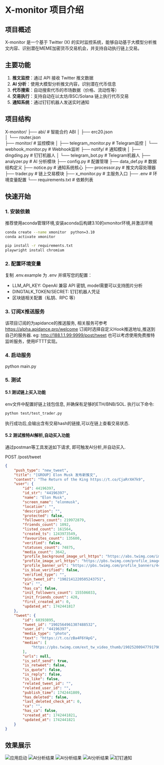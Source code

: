 # X-monitor 项目介绍

## 项目概述
X-monitor 是一个基于 Twitter (X) 的实时监控系统，能够自动基于大模型分析推文内容、识别潜在MEME加密货币交易机会，并支持自动执行链上交易。

## 主要功能
1. **推文监控**：通过 API 接收 Twitter 推文数据
2. **AI 分析**：使用大模型分析推文内容，识别潜在代币信息
3. **代币搜索**：自动搜索代币的市场数据（价格、流动性等）
4. **交易执行**：支持自动在以太坊/BSC/Solana 链上执行代币交易
5. **通知系统**：通过钉钉机器人发送实时通知


## 项目结构
X-monitor/
├── abi/                    # 智能合约 ABI
│   ├── erc20.json          
│   └── router.json         
├── monitor/                # 监控模块
│   ├── telegram_monitor.py # Telegram监控
│   └── webhook_monitor.py  # Webhook监听
├── notify/                 # 通知模块
│   ├── dingding.py         # 钉钉机器人
│   └── telegram_bot.py     # Telegram机器人
├── analyzer.py             # AI 分析模块
├── config.py               # 配置管理
├── data_def.py             # 数据结构定义
├── notice.py               # 通知系统核心
├── processor.py            # 推文内容处理器
├── trader.py               # 链上交易模块
├── x_monitor.py            # 主服务入口
├── .env                    # 环境变量配置
└── requirements.txt        # 依赖列表


## 快速开始
### 1. 安装依赖
推荐使用aconda管理环境,安装aconda后构建3.10的xmonitor环境,并激活环境


```bash
conda create --name xmonitor  python=3.10
conda activate xmonitor

pip install -r requirements.txt
playwright install chromium
```

### 2. 配置环境变量
复制 .env.example 为 .env 并填写您的配置：
- LLM_API_KEY: OpenAI 兼容 API 密钥, model需要可以支持图片分析
- DINGTALK_TOKEN/SECRET: 钉钉机器人凭证
- 区块链相关配置（私钥、RPC 等）

### 3. 订阅X推送服务
该项目订阅的为apidance的推送服务, 相关服务可参考 https://alpha.apidance.pro/welcome  订阅时选择自定义Hook推送地址,推送到自己的服务器. eg:  http://188.1.1.99:9999/post/tweet
也可以考虑使用免费推特监听服务，使用IFTTT实现。
### 4. 启动服务
python main.py


### 5. 测试
#### 5.1 测试链上买入功能
env文件中配置好链上钱包信息, 并确保有足够的ETH/BNB/SOL.
执行以下命令:
```bash
python test/test_trader.py
```
执行成功后,会输出含有交易hash的链接,可以在链上查看交易状态.

#### 5.2 测试推特AI解析,自动买入功能
通过postman等工具发送如下请求, 即可触发AI分析,并自动买入. 

POST  /post/tweet

```json
{
    "push_type": "new_tweet",
    "title": "[GROUP] Elon Musk 发布新推文",
    "content": "The Return of the King https://t.co/CjaRrXH7k9",
    "user": {
        "id": 44196397,
        "id_str": "44196397",
        "name": "Elon Musk",
        "screen_name": "elonmusk",
        "location": "",
        "description": "",
        "protected": false,
        "followers_count": 219972879,
        "friends_count": 1092,
        "listed_count": 161564,
        "created_ts": 1243973549,
        "favourites_count": 135600,
        "verified": false,
        "statuses_count": 74875,
        "media_count": 3642,
        "profile_background_image_url_https": "https://abs.twimg.com/images/themes/theme1/bg.png",
        "profile_image_url_https": "https://pbs.twimg.com/profile_images/1893803697185910784/Na5lOWi5_normal.jpg",
        "profile_banner_url": "https://pbs.twimg.com/profile_banners/44196397/1739948056",
        "is_blue_verified": false,
        "verified_type": "",
        "pin_tweet_id": "1902141220505243751",
        "ca": "",
        "has_ca": false,
        "init_followers_count": 155506033,
        "init_friends_count": 420,
        "first_created_at": 0,
        "updated_at": 1742441817
    },
    "tweet": {
        "id": 60393895,
        "tweet_id": "1902564961307488532",
        "user_id": "44196397",
        "media_type": "photo",
        "text": "https://t.co/zBa4F6YApG",
        "medias": [
            "https://pbs.twimg.com/ext_tw_video_thumb/1902520094779179008/pu/img/GAxFkN4qowT1vGA_.jpg"
        ],
        "urls": null,
        "is_self_send": true,
        "is_retweet": false,
        "is_quote": false,
        "is_reply": false,
        "is_like": false,
        "related_tweet_id": "",
        "related_user_id": "",
        "publish_time": 1742441809,
        "has_deleted": false,
        "last_deleted_check_at": 0,
        "ca": "",
        "has_ca": false,
        "created_at": 1742441821,
        "updated_at": 1742441821
    }
}
```

## 效果展示
![应用启动](images/start.png) 
![AI分析结果](images/analys1.png)
![AI分析结果](images/analys2.png)
![AI分析结果](images/analys3.png)
![钉钉通知](images/dingding.jpg)